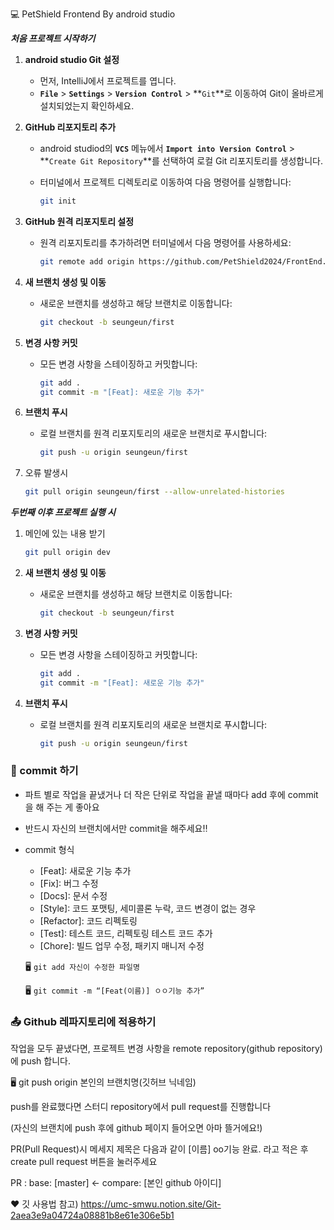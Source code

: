 💻 PetShield Frontend By android studio

***처음 프로젝트 시작하기***

1. **android studio Git 설정**
    - 먼저, IntelliJ에서 프로젝트를 엽니다.
    - **`File`** > **`Settings`** > **`Version Control`** > **`Git`**로 이동하여 Git이 올바르게 설치되었는지 확인하세요.
2. **GitHub 리포지토리 추가**
    - android studiod의 **`VCS`** 메뉴에서 **`Import into Version Control`** > **`Create Git Repository`**를 선택하여 로컬 Git 리포지토리를 생성합니다.
    - 터미널에서 프로젝트 디렉토리로 이동하여 다음 명령어를 실행합니다:
        
        ```bash
        git init
        ```
        
3. **GitHub 원격 리포지토리 설정**
    - 원격 리포지토리를 추가하려면 터미널에서 다음 명령어를 사용하세요:
        
        ```bash
        git remote add origin https://github.com/PetShield2024/FrontEnd.git
        ```
        
4. **새 브랜치 생성 및 이동**
    - 새로운 브랜치를 생성하고 해당 브랜치로 이동합니다:
        
        ```bash
        git checkout -b seungeun/first
        ```
        
5. **변경 사항 커밋**
    - 모든 변경 사항을 스테이징하고 커밋합니다:
        
        ```bash
        git add .
        git commit -m "[Feat]: 새로운 기능 추가"
        ```
        
6. **브랜치 푸시**
    - 로컬 브랜치를 원격 리포지토리의 새로운 브랜치로 푸시합니다:
        
        ```bash
        git push -u origin seungeun/first
        ```
        
7. 오류 발생시
    
    ```bash
    git pull origin seungeun/first --allow-unrelated-histories
    ```

***두번째 이후 프로젝트 실행 시***
1. 메인에 있는 내용 받기
    
    ```bash
    git pull origin dev
    ```
2. **새 브랜치 생성 및 이동**
    - 새로운 브랜치를 생성하고 해당 브랜치로 이동합니다:
        
        ```bash
        git checkout -b seungeun/first
        ```
        
3. **변경 사항 커밋**
    - 모든 변경 사항을 스테이징하고 커밋합니다:
        
        ```bash
        git add .
        git commit -m "[Feat]: 새로운 기능 추가"
        ```
        
4. **브랜치 푸시**
    - 로컬 브랜치를 원격 리포지토리의 새로운 브랜치로 푸시합니다:
        
        ```bash
        git push -u origin seungeun/first
        ```
        
### 📌 commit 하기

- 파트 별로 작업을 끝냈거나 더 작은 단위로 작업을 끝낼 때마다 add 후에 commit을 해 주는 게 좋아요
- 반드시 자신의 브랜치에서만 commit을 해주세요‼️
- commit 형식
    - [Feat]: 새로운 기능 추가
    - [Fix]: 버그 수정
    - [Docs]: 문서 수정
    - [Style]: 코드 포맷팅, 세미콜론 누락, 코드 변경이 없는 경우
    - [Refactor]: 코드 리펙토링
    - [Test]: 테스트 코드, 리펙토링 테스트 코드 추가
    - [Chore]: 빌드 업무 수정, 패키지 매니저 수정
    
    🖥️ `git add 자신이 수정한 파일명`
    
    🖥️ `git commit -m “[Feat(이름)] ㅇㅇ기능 추가”`
    

### 📤 Github 레파지토리에 적용하기

작업을 모두 끝냈다면, 프로젝트 변경 사항을 remote repository(github repository)에 push 합니다.

🖥️ git push origin 본인의 브랜치명(깃허브 닉네임)

push를 완료했다면 스터디 repository에서 pull request를 진행합니다

(자신의 브랜치에 push 후에 github 페이지 들어오면 아마 뜰거에요!)

PR(Pull Request)시 메세지 제목은 다음과 같이 [이름] oo기능 완료. 라고 적은 후 create pull request 버튼을 눌러주세요

PR : base: [master] <- compare: [본인 github 아이디]


❤️ 깃 사용법 참고) https://umc-smwu.notion.site/Git-2aea3e9a04724a08881b8e61e306e5b1
